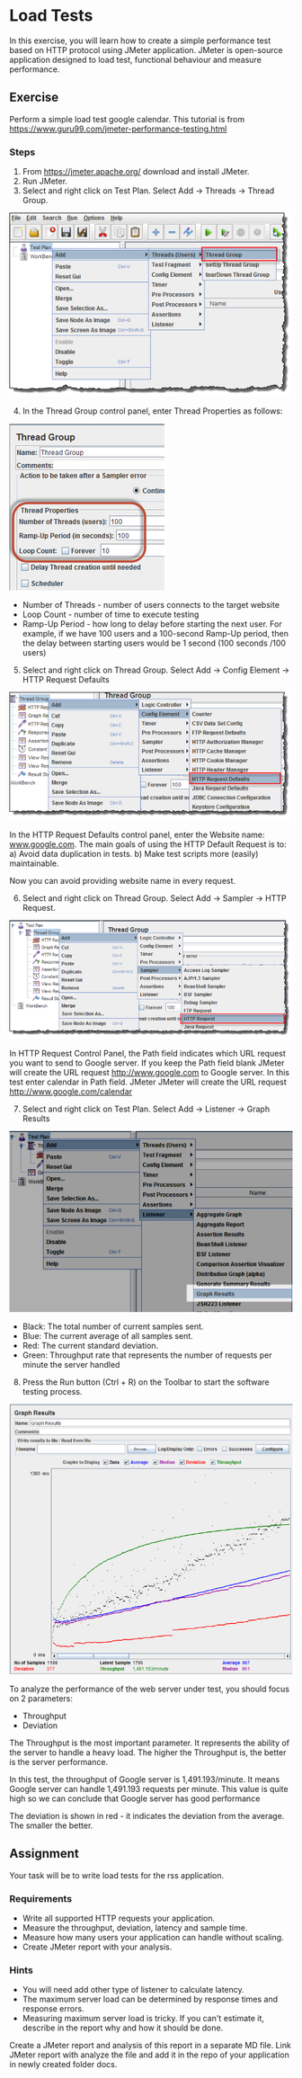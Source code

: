# Load Tests
In this exercise, you will learn how to create a simple performance test based on HTTP protocol using JMeter application. 
JMeter is open-source application designed to load test, functional behaviour and measure performance.

## Exercise
Perform a simple load test google calendar. This tutorial is from
https://www.guru99.com/jmeter-performance-testing.html

### Steps
1. From https://jmeter.apache.org/ download and install JMeter. 
2. Run JMeter.
3. Select and right click on Test Plan. Select Add -> Threads -> Thread Group. 

![Alt text](JMeterAddThreadGroup.png?raw=true "Add Thread Group")

4. In the Thread Group control panel, enter Thread Properties as follows:

![Alt text](ThreadGroupJMeterPerformance.png?raw=true "Add Thread Properties")

* Number of Threads - number of users connects to the target website
* Loop Count - number of time to execute testing
* Ramp-Up Period - how long to delay before starting the next user. For example, 
		   if we have 100 users and a 100-second Ramp-Up period, then the 
	           delay between starting users would be 1 second (100 seconds /100 users) 

5. Select and right click on Thread Group. Select Add -> Config Element -> HTTP Request Defaults

![Alt text](ThreadGroupAddJMeterPerformance.png "Add HTTP Request Defaults")

In the HTTP Request Defaults control panel, enter the Website name: www.google.com. 
The main goals of using the HTTP Default Request is to:
	a) Avoid data duplication in tests.
	b) Make test scripts more (easily) maintainable.

Now you can avoid providing website name in every request.

6. Select and right click on Thread Group. Select Add -> Sampler -> HTTP Request.

![Alt text](AddHTTPRequestJmeterPerformance.png "Add HTTP Request Defaults")

In HTTP Request Control Panel, the Path field indicates which URL request you want to send to Google server. 
If you keep the Path field blank JMeter will create the URL request http://www.google.com to Google server. 
In this test enter calendar in Path field. JMeter JMeter will create the URL request http://www.google.com/calendar

7. Select and right click on Test Plan. Select Add -> Listener -> Graph Results

![Alt text](AddGrapgResultJMeter.png "Add Graph Results")

* Black: The total number of current samples sent.
* Blue: The current average of all samples sent.
* Red: The current standard deviation.
* Green: Throughput rate that represents the number of requests per minute the server handled

8. Press the Run button (Ctrl + R) on the Toolbar to start the software testing process.

![Alt text](GraphResultGraphJMeter.png "Result")

To analyze the performance of the web server under test, you should focus on 2 parameters:
* Throughput
* Deviation

The Throughput is the most important parameter. It represents the ability of the server to handle a heavy load. The higher the Throughput is, the better is the server performance.

In this test, the throughput of Google server is 1,491.193/minute. It means Google server can handle 1,491.193 requests per minute. This value is quite high so we can conclude that Google server has good performance

The deviation is shown in red - it indicates the deviation from the average. The smaller the better.

## Assignment
Your task will be to write load tests for the rss application. 

### Requirements
* Write all supported HTTP requests your application.
* Measure the throughput, deviation, latency and sample time.
* Measure how many users your application can handle without scaling.
* Create JMeter report with your analysis.

### Hints
* You will need add other type of listener to calculate latency.
* The maximum server load can be determined by response times and response errors.
* Measuring maximum server load is tricky. If you can't estimate it, describe in the report why and how it should be done.

Create a JMeter report and analysis of this report in a separate MD file. Link JMeter report with analyze the file and add it in the repo of your application in newly created folder docs.
